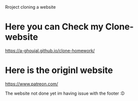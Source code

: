 Rroject cloning a website

# Here you can Check my Clone-website

https://a-ghoujal.github.io/clone-homework/

# Here is the originl website 

https://www.patreon.com/

The website not done yet im having issue with the footer :D 
